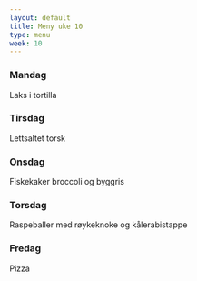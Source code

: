 ```yaml
---
layout: default
title: Meny uke 10
type: menu
week: 10
---
```


### Mandag

Laks i tortilla

### Tirsdag

Lettsaltet torsk

### Onsdag

Fiskekaker broccoli og byggris

### Torsdag

Raspeballer med røykeknoke og kålerabistappe

### Fredag

Pizza

